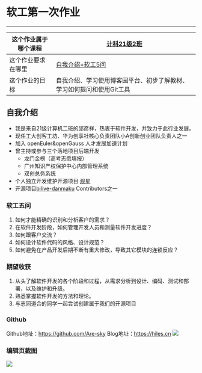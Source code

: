 # 软工第一次作业
---

| 这个作业属于哪个课程 | [计科21级2班](https://edu.cnblogs.com/campus/gdgy/CSGrade21-12) |
| ----------------- |--------------- |
| 这个作业要求在哪里| [自我介绍+软工5问](https://edu.cnblogs.com/campus/gdgy/CSGrade21-12/homework/13015) |
| 这个作业的目标 | 自我介绍、学习使用博客园平台、初步了解教材、学习如何提问和使用Git工具 |

## 自我介绍
- 我是来自21级计算机二班的邱彦祥，热衷于软件开发，并致力于此行业发展。
- 现任工大创客工坊、华为创享社核心负责团队小A创新创业团队负责人之一
- 加入 openEuler&openGauss 人才发展加速计划
- 曾主持或参与三个落地项目后端开发
    - 龙门金榜（高考志愿填报）
    - 广州知识产权保护中心内部管理系统
    - 双创总务系统
- 个人独立开发维护开源项目 [观星](https://github.com/Are-sky/Stargazing)
- 开源项目[bilive-danmaku](https://github.com/4t145/bilive-danmaku) Contributors之一

### 软工五问
1. 如何才能精确的识别和分析客户的需求？
2. 在软件开发阶段，如何管理开发人员和测量软件开发进度？
3. 如何跟客户交流？
4. 如何设计软件代码的风格、设计规范？
5. 如何避免在产品开发后期不断有重大修改，导致其它模块的连锁反应？

### 期望收获
1. 从头了解软件开发的各个阶段和过程，从需求分析到设计、编码、测试和部署，以及维护和升级。
2. 熟悉掌握软件开发的方法和理论。
3. 与志同道合的同学一起尝试创建属于我们的开源项目

### Github
Github地址：<https://github.com/Are-sky>
Blog地址：<https://hiles.cn>
![](https://img2023.cnblogs.com/blog/3272457/202309/3272457-20230905163443293-178472350.png)

### 编辑页截图
![](https://img2023.cnblogs.com/blog/3272457/202309/3272457-20230905164315610-1909354234.png)

